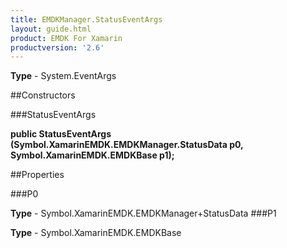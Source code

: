 ```yaml
---
title: EMDKManager.StatusEventArgs
layout: guide.html
product: EMDK For Xamarin 
productversion: '2.6' 
---
```


    

**Type** - System.EventArgs

##Constructors

###StatusEventArgs

**public StatusEventArgs (Symbol.XamarinEMDK.EMDKManager.StatusData p0, Symbol.XamarinEMDK.EMDKBase p1);**


        

##Properties

###P0

        

**Type** - Symbol.XamarinEMDK.EMDKManager+StatusData
###P1

        

**Type** - Symbol.XamarinEMDK.EMDKBase

